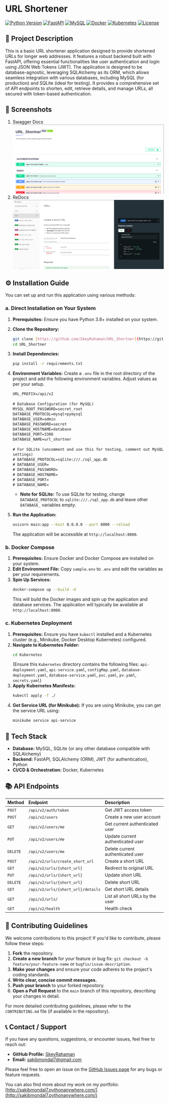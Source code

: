 # URL Shortener

[![Python Version](https://img.shields.io/badge/Python-3.8%2B-blue.svg)](https://www.python.org/)
[![FastAPI](https://img.shields.io/badge/FastAPI-0.111.0-009688.svg)](https://fastapi.tiangolo.com/)
[![MySQL](https://img.shields.io/badge/Database-MySQL%2FSQLite-orange.svg)](https://www.mysql.com/)
[![Docker](https://img.shields.io/badge/Deployment-Docker-blue.svg)](https://www.docker.com/)
[![Kubernetes](https://img.shields.io/badge/Orchestration-Kubernetes-326CE5.svg)](https://kubernetes.io/)
[![License](https://img.shields.io/badge/License-MIT-green.svg)](https://opensource.org/licenses/MIT)

## 📝 Project Description

This is a basic URL shortener application designed to provide shortened URLs for longer web addresses. It features a robust backend built with FastAPI, offering essential functionalities like user authentication and login using JSON Web Tokens (JWT). The application is designed to be database-agnostic, leveraging SQLAlchemy as its ORM, which allows seamless integration with various databases, including MySQL (for production) and SQLite (ideal for testing). It provides a comprehensive set of API endpoints to shorten, edit, retrieve details, and manage URLs, all secured with token-based authentication.

## 📸 Screenshots

1. Swagger Docs
    ![alt text](<screenshots/swager.png>)
2. ReDocs
    ![alt text](<screenshots/redoc.png>)

## ⚙️ Installation Guide

You can set up and run this application using various methods:

### a. Direct Installation on Your System

1.  **Prerequisites:** Ensure you have Python 3.8+ installed on your system.
2.  **Clone the Repository:**
    ```bash
    git clone [https://github.com/SkeyRahaman/URL_Shortner](https://github.com/SkeyRahaman/URL_Shortner)
    cd URL_Shortner
    ```
3.  **Install Dependencies:**
    ```bash
    pip install -r requirements.txt
    ```
4.  **Environment Variables:** Create a `.env` file in the root directory of the project and add the following environment variables. Adjust values as per your setup.

    ```dotenv
    URL_PREFIX=/api/v2

    # Database Configuration (for MySQL)
    MYSQL_ROOT_PASSWORD=secret_root
    DATABASE_PROTOCOL=mysql+pymysql
    DATABASE_USER=admin
    DATABASE_PASSWORD=secret
    DATABASE_HOSTNAME=database
    DATABASE_PORT=3306
    DATABASE_NAME=url_shortner

    # For SQLite (uncomment and use this for testing, comment out MySQL settings)
    # DATABASE_PROTOCOL=sqlite:///./sql_app.db
    # DATABASE_USER=
    # DATABASE_PASSWORD=
    # DATABASE_HOSTNAME=
    # DATABASE_PORT=
    # DATABASE_NAME=
    ```
    * **Note for SQLite:** To use SQLite for testing, change `DATABASE_PROTOCOL` to `sqlite:///./sql_app.db` and leave other `DATABASE_` variables empty.
5.  **Run the Application:**
    ```bash
    uvicorn main:app --host 0.0.0.0 --port 8000 --reload
    ```
    The application will be accessible at `http://localhost:8000`.

### b. Docker Compose

1.  **Prerequisites:** Ensure Docker and Docker Compose are installed on your system.
2.  **Edit Environment File:** Copy `sample.env` to `.env` and edit the variables as per your requirements.
3.  **Spin Up Services:**
    ```bash
    docker-compose up --build -d
    ```
    This will build the Docker images and spin up the application and database services. The application will typically be available at `http://localhost:8000`.

### c. Kubernetes Deployment

1.  **Prerequisites:** Ensure you have `kubectl` installed and a Kubernetes cluster (e.g., Minikube, Docker Desktop Kubernetes) configured.
2.  **Navigate to Kubernetes Folder:**
    ```bash
    cd Kubernetes
    ```
    (Ensure this `Kubernetes` directory contains the following files: `api-deployment.yaml`, `api-service.yaml`, `configMap.yaml`, `database-deployment.yaml`, `database-service.yaml`, `pvc.yaml`, `pv.yaml`, `secrets.yaml`)
3.  **Apply Kubernetes Manifests:**
    ```bash
    kubectl apply -f ./
    ```
4.  **Get Service URL (for Minikube):**
    If you are using Minikube, you can get the service URL using:
    ```bash
    minikube service api-service
    ```

## 🚀 Tech Stack

* **Database:** MySQL, SQLite (or any other database compatible with SQLAlchemy)
* **Backend:** FastAPI, SQLAlchemy (ORM), JWT (for authentication), Python
* **CI/CD & Orchestration:** Docker, Kubernetes

## 📚 API Endpoints

| Method | Endpoint | Description |
| :----- | :---------------------------------------- | :------------------------------------ |
| `POST` | `/api/v2/auth/token` | Get JWT access token |
| `POST` | `/api/v2/users` | Create a new user account |
| `GET` | `/api/v2/users/me` | Get current authenticated user |
| `PUT` | `/api/v2/users/me` | Update current authenticated user |
| `DELETE` | `/api/v2/users/me` | Delete current authenticated user |
| `POST` | `/api/v2/urls/create_short_url` | Create a short URL |
| `GET` | `/api/v2/urls/{short_url}` | Redirect to original URL |
| `PUT` | `/api/v2/urls/{short_url}` | Update short URL |
| `DELETE` | `/api/v2/urls/{short_url}` | Delete short URL |
| `GET` | `/api/v2/urls/{short_url}/details` | Get short URL details |
| `GET` | `/api/v2/urls/` | List all short URLs by the user |
| `GET` | `/api/v2/health` | Health check |

## 🤝 Contributing Guidelines

We welcome contributions to this project! If you'd like to contribute, please follow these steps:

1.  **Fork** the repository.
2.  **Create a new branch** for your feature or bug fix: `git checkout -b feature/your-feature-name` or `bugfix/issue-description`.
3.  **Make your changes** and ensure your code adheres to the project's coding standards.
4.  **Write clear, concise commit messages.**
5.  **Push your branch** to your forked repository.
6.  **Open a Pull Request** to the `main` branch of this repository, describing your changes in detail.

For more detailed contributing guidelines, please refer to the `CONTRIBUTING.md` file (if available in the repository).

## 📞 Contact / Support

If you have any questions, suggestions, or encounter issues, feel free to reach out:

* **GitHub Profile:** [SkeyRahaman](https://github.com/SkeyRahaman/URL_Shortner)
* **Email:** [sakibmondal7@gmail.com](mailto:sakibmondal7@gmail.com)

Please feel free to open an issue on the [GitHub Issues page](https://github.com/SkeyRahaman/URL_Shortner/issues) for any bugs or feature requests.

You can also find more about my work on my portfolio: [http://sakibmondal7.pythonanywhere.com/](http://sakibmondal7.pythonanywhere.com/)